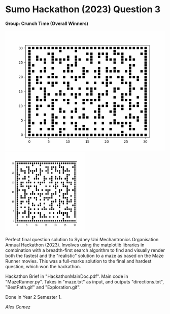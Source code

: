 # Sumo Hackathon (2023) Question 3
**Group: Crunch Time (Overall Winners)**

![Exploration.gif](https://github.com/alex-gomex/SumoHackathon2023/blob/main/BestPath.gif)
<img src="BestPath.gif" width="250" height="250"/>

Perfect final question solution to Sydney Uni Mechantronics Organisation Annual Hackathon (2023). 
Involves using the matplotlib libraries in combination with a breadth-first search algorithm to find and visually render both the fastest and the "realistic" solution to a maze as based on the Maze Runner movies. 
This was a full-marks solution to the final and hardest question, which won the hackathon.

Hackathon Brief in "HackathonMainDoc.pdf". Main code in "MazeRunner.py". Takes in "maze.txt" as input, and outputs "directions.txt", "BestPath.gif" and "Exploration.gif".

Done in Year 2 Semester 1.

_Alex Gomez_
